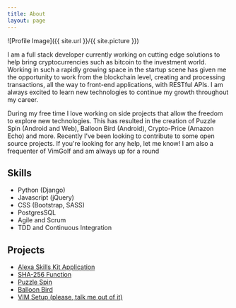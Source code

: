```yaml
---
title: About
layout: page
---
```

![Profile Image]({{ site.url }}/{{ site.picture }})

<p>I am a full stack developer currently working on cutting edge solutions to
help bring cryptocurrencies such as bitcoin to the investment world. Working in
such a rapidly growing space in the startup scene has given me the opportunity
to work from the blockchain level, creating and processing transactions, all
the way to front-end applications, with RESTful APIs. I am always excited to
learn new technologies to continue my growth throughout my career.</p>

<p>During my free time I love working on side projects that allow the freedom
to explore new technologies. This has resulted in the creation of Puzzle Spin
(Android and Web), Balloon Bird (Android), Crypto-Price (Amazon Echo) and more.
Recently I've been looking to contribute to some open source projects. If
you're looking for any help, let me know! I am also a frequenter of VimGolf and
am always up for a round</p>

<h2>Skills</h2>

<ul class="skill-list">
	<li>Python (Django)</li>
	<li>Javascript (jQuery)</li>
	<li>CSS (Bootstrap, SASS)</li>
	<li>PostgresSQL</li>
	<li>Agile and Scrum</li>
	<li>TDD and Continuous Integration</li>
</ul>

<h2>Projects</h2>

<ul>
	<li><a href="https://github.com/CraigLangford/Crypto-Price">
		Alexa Skills Kit Application
	</a></li>
	<li><a href="https://github.com/CraigLangford/Cryptographic-Functions">
		SHA-256 Function
	</a></li>
	<li><a href="http://puzzlespin.com">
		Puzzle Spin
	</a></li>
	<li><a href="https://play.google.com/store/apps/details?id=com.pebble.upstream.android">
		Balloon Bird
	</a></li>
	<li><a href="https://github.com/CraigLangford/Vim-Setup">
		VIM Setup (please, talk me out of it)
	</a></li>
</ul>
